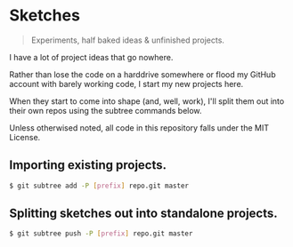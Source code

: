 # Sketches

> Experiments, half baked ideas & unfinished projects.

I have a lot of project ideas that go nowhere.

Rather than lose the code on a harddrive somewhere or flood my GitHub 
account with barely working code, I start my new projects here.

When they start to come into shape (and, well, work), I'll split them out
into their own repos using the subtree commands below.

Unless otherwised noted, all code in this repository falls under the MIT
License.

## Importing existing projects.

```bash
$ git subtree add -P [prefix] repo.git master
```

## Splitting sketches out into standalone projects.

```bash
$ git subtree push -P [prefix] repo.git master
```
